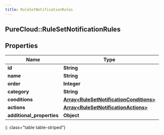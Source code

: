 ```yaml
---
title: RuleSetNotificationRules
---
```

## PureCloud::RuleSetNotificationRules

## Properties

|Name | Type | Description | Notes|
|------------ | ------------- | ------------- | -------------|
| **id** | **String** |  | [optional] |
| **name** | **String** |  | [optional] |
| **order** | **Integer** |  | [optional] |
| **category** | **String** |  | [optional] |
| **conditions** | [**Array&lt;RuleSetNotificationConditions&gt;**](RuleSetNotificationConditions.html) |  | [optional] |
| **actions** | [**Array&lt;RuleSetNotificationActions&gt;**](RuleSetNotificationActions.html) |  | [optional] |
| **additional_properties** | **Object** |  | [optional] |
{: class="table table-striped"}


